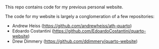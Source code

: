 This repo contains code for my previous personal website. 

The code for my website is largely a conglomeration of a few repositories:
- Andrew Heiss (https://github.com/andrewheiss/ath-quarto)
- Edoardo Costantini (https://github.com/EdoardoCostantini/quarto-website)
- Drew Dimmery (https://github.com/ddimmery/quarto-website)
